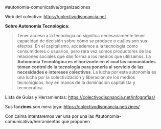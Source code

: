 #autonomia-comunicativa/organizaciones 

Web del colectivo: https://colectivodisonancia.net

**Sobre Autonomía Tecnológica**:

> Tener acceso a la tecnología no significa necesariamente tener capacidad de decisión sobre cómo se produce o cuáles son sus efectos. En el capitalismo, accedemos a la tecnología como consumidores o usuarios, pero rara vez somos productores de las relaciones sociales que dan forma a los medios que utilizamos. La **Autonomía Tecnológica es el horizonte en el cual las comunidades toman control de la tecnología para ponerla al servicio de las necesidades e intereses colectivos**. La lucha por esta autonomía es una lucha por la colectivización y liberación de los medios tecnológicos, hoy en manos de la dominación capitalista y tecnocrática.

Lista de Guías y Herramientas:
https://colectivodisonancia.net/infografias/

Sus fan**zines** son mera joya: https://colectivodisonancia.net/zines/

Con calma intentaremos ver una por una las #autonomia-comunicativa/herramientas que proponen